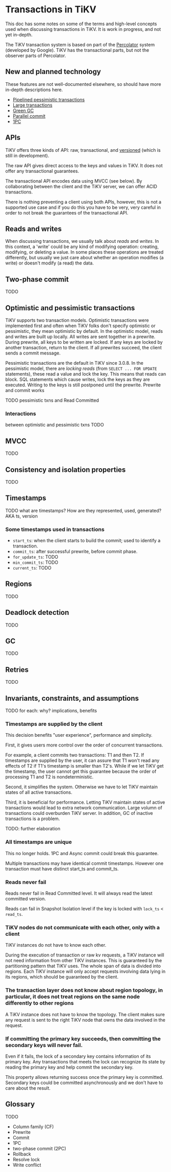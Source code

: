 # Transactions in TiKV

This doc has some notes on some of the terms and high-level concepts used when discussing transactions in TiKV. It is work in progress, and not yet in-depth.

The TiKV transaction system is based on part of the [Percolator](https://research.google/pubs/pub36726/) system (developed by Google). TiKV has the transactional parts, but not the observer parts of Percolator.

## New and planned technology

These features are not well-documented elsewhere, so should have more in-depth descriptions here.

* [Pipelined pessimistic transactions]()
* [Large transactions]()
* [Green GC]()
* [Parallel commit]()
* [1PC]()

## APIs

TiKV offers three kinds of API: raw, transactional, and [versioned](https://github.com/tikv/rfcs/blob/master/text/2020-03-11-versioned-kv.md) (which is still in development).

The raw API gives direct access to the keys and values in TiKV. It does not offer any transactional guarantees.

The transactional API encodes data using MVCC (see below). By collaborating between the client and the TiKV server, we can offer ACID transactions.

There is nothing preventing a client using both APIs, however, this is not a supported use case and if you do this you have to be very, very careful in order to not break the guarantees of the transactional API.

## Reads and writes

When discussing transactions, we usually talk about *reads* and *writes*. In this context, a 'write' could be any kind of modifying operation: creating, modifying, or deleting a value. In some places these operations are treated differently, but usually we just care about whether an operation modifies (a write) or doesn't modify (a read) the data.

## Two-phase commit

TODO

## Optimistic and pessimistic transactions

TiKV supports two transaction models. Optimistic transactions were implemented first and often when TiKV folks don't specify optimistic or pessimistic, they mean optimistic by default. In the optimistic model, reads and writes are built up locally. All writes are sent together in a prewrite. During prewrite, all keys to be written are locked. If any keys are locked by another transaction, return to the client. If all prewrites succeed, the client sends a commit message.

Pessimistic transactions are the default in TiKV since 3.0.8. In the pessimistic model, there are *locking reads* (from `SELECT ... FOR UPDATE` statements), these read a value and lock the key. This means that reads can block. SQL statements which cause writes, lock the keys as they are executed. Writing to the keys is still postponed until the prewrite. Prewrite and commit works

TODO pessimistic txns and Read Committed

### Interactions

between optimistic and pessimistic txns TODO

## MVCC

TODO

## Consistency and isolation properties

TODO

## Timestamps

TODO what are timestamps? How are they represented, used, generated? AKA ts, version

### Some timestamps used in transactions

* `start_ts`: when the client starts to build the commit; used to identify a transaction.
* `commit_ts`: after successful prewrite, before commit phase.
* `for_update_ts`: TODO
* `min_commit_ts`: TODO 
* `current_ts`: TODO


## Regions

TODO

## Deadlock detection

TODO

## GC

TODO

## Retries

TODO

## Invariants, constraints, and assumptions

TODO for each: why? implications, benefits

### Timestamps are supplied by the client

This decision benefits "user experience", performance and simplicity.

First, it gives users more control over the order of concurrent transactions.

For example, a client commits two transactions: T1 and then T2. 
If timestamps are supplied by the user, it can assure that T1 won't read any effects of T2 if T1's timestamp is smaller than T2's.
While if we let TiKV get the timestamp, the user cannot get this guarantee because the order of processing T1 and T2 is nondeterministic.

Second, it simplifies the system. Otherwise we have to let TiKV maintain states of all active transactions. 

Third, it is beneficial for performance. Letting TiKV maintain states of active transactions would lead to extra network communication. Large volumn of transactions could overburden TiKV server. In addition, GC of inactive transactions is a problem.

TODO: further elaboration

### All timestamps are unique

This no longer holds. 1PC and Async commit could break this guarantee.

Multiple transactions may have identical commit timestamps. However one transaction must have distinct start_ts and commit_ts.

### Reads never fail

Reads never fail in Read Committed level. It will always read the latest committed version.

Reads can fail in Snapshot Isolation level if the key is locked with `lock_ts` < `read_ts`. 

### TiKV nodes do not communicate with each other, only with a client

TiKV instances do not have to know each other. 

During the execution of transaction or raw kv requests, a TiKV instance will not need information from other TiKV instances. 
This is guaranteed by the partitioning pattern that TiKV uses. 
The whole span of data is divided into regions. 
Each TiKV instance will only accept requests involving data lying in its regions, which should be guaranteed by the client.

### The transaction layer does not know about region topology, in particular, it does not treat regions on the same node differently to other regions

A TiKV instance does not have to know the topology. The client makes sure any request is sent to the right TiKV node that owns the data involved in the request.

### If committing the primary key succeeds, then committing the secondary keys will never fail.

Even if it fails, the lock of a secondary key contains information of its primary key. Any transactions that meets the lock can recognize its state by reading the primary key and help commit the secondary key.

This property allows returning success once the primary key is committed. Secondary keys could be committed asynchronously and we don't have to care about the result.


## Glossary

TODO

* Column family (CF)
* Prewrite
* Commit
* 1PC
* two-phase commit (2PC)
* Rollback
* Resolve lock
* Write conflict
